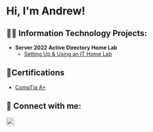 <h1>Hi, I'm Andrew!

<h2>👨‍💻 Information Technology Projects:</h2>

- <b>Server 2022 Active Directory Home Lab</b>
  - [Setting Up & Using an IT Home Lab](https://github.com/AndrewWilson11/Active-Directory-Homelab)


<h2>📄Certifications</h2>

  - [CompTia A+](https://www.credly.com/badges/e0e89375-4d3c-4232-9ad6-9f0cbf004252/public_url/)  

<h2> 🤳 Connect with me:</h2>


[<img align="left" alt="JoshMadakor | LinkedIn" width="22px" src="https://cdn.jsdelivr.net/npm/simple-icons@v3/icons/linkedin.svg" />][linkedin]



[linkedin]: https://www.linkedin.com/in/andrew-lloyd-wilson-/
